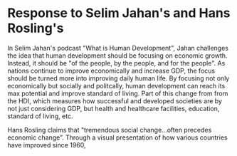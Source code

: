 # Response to Selim Jahan's and Hans Rosling's 

In Selim Jahan's podcast "What is Human Development", Jahan challenges the idea that human development should be focusing on economic growth. Instead, it should be "of the people, by the people, and for the people". As nations continue to improve economically and increase GDP, the focus should be turned more into improving daily human life. By focusing not only economically but socially and politcally, human development can reach its max potential and improve standard of living. Part of this change from from the HDI, which measures how successful and developed societies are by not just considering GDP, but health and healthcare facilities, education, standard of living, etc. 

Hans Rosling claims that "tremendous social change...often precedes economic change”. Through a visual presentation of how various countries have improved since 1960, 

